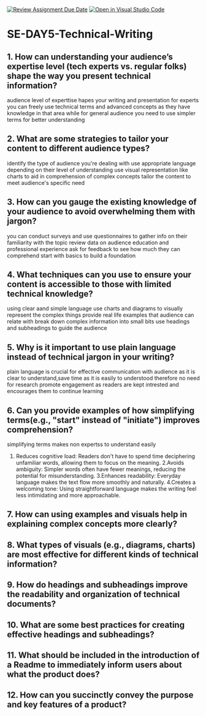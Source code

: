 [![Review Assignment Due Date](https://classroom.github.com/assets/deadline-readme-button-22041afd0340ce965d47ae6ef1cefeee28c7c493a6346c4f15d667ab976d596c.svg)](https://classroom.github.com/a/zsAR-pyY)
[![Open in Visual Studio Code](https://classroom.github.com/assets/open-in-vscode-2e0aaae1b6195c2367325f4f02e2d04e9abb55f0b24a779b69b11b9e10269abc.svg)](https://classroom.github.com/online_ide?assignment_repo_id=18587968&assignment_repo_type=AssignmentRepo)
# SE-DAY5-Technical-Writing
## 1. How can understanding your audience’s expertise level (tech experts vs. regular folks) shape the way you present technical information?
audience level of experttise hapes your writing and presentation for experts you can freely use technical terms and advanced concepts as they have knowledge in that area
while for general audience you need to use simpler terms for better understanding 
## 2. What are some strategies to tailor your content to different audience types?
identify the type of audience you're dealing with
use appropriate language depending on their level of understanding
use visual representation like charts to aid in comprehension of complex concepts
tailor the content to meet audience's specific need

## 3. How can you gauge the existing knowledge of your audience to avoid overwhelming them with jargon?
you can conduct surveys and use questionnaires to gather info on their familiarity with the topic
review data on audience education and professional experience
ask for feedback to see how much they can comprehend
start with basics to build a foundation 

## 4. What techniques can you use to ensure your content is accessible to those with limited technical knowledge?
using clear aand simple language
use charts and diagrams to visually represent the complex things
provide real life examples that audience can relate with
break down complex information into small bits
use headings and subheadings to guide the audience

## 5. Why is it important to use plain language instead of technical jargon in your writing?
plain language is crucial for effective communication with audience as it is  clear to understand,save time as it is easily to understood therefore no need for research
promote engagement as readers are kept intrested and encourages them to continue learning

## 6. Can you provide examples of how simplifying terms(e.g., "start" instead of "initiate") improves comprehension?
 simplifying terms makes non expertss to understand easily
1. Reduces cognitive load: Readers don't have to spend time deciphering unfamiliar words, allowing them to focus on the meaning.
2.Avoids ambiguity: Simpler words often have fewer meanings, reducing the potential for misunderstanding.
3.Enhances readability: Everyday language makes the text flow more smoothly and naturally.
4.Creates a welcoming tone: Using straightforward language makes the writing feel less intimidating and more approachable.


## 7. How can using examples and visuals help in explaining complex concepts more clearly?
## 8. What types of visuals (e.g., diagrams, charts) are most effective for different kinds of technical information?
## 9. How do headings and subheadings improve the readability and organization of technical documents?
## 10. What are some best practices for creating effective headings and subheadings?
## 11. What should be included in the introduction of a Readme to immediately inform users about what the product does?
## 12. How can you succinctly convey the purpose and key features of a product?
